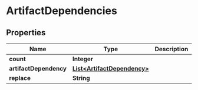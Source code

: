 
# ArtifactDependencies

## Properties
Name | Type | Description | Notes
------------ | ------------- | ------------- | -------------
**count** | **Integer** |  |  [optional]
**artifactDependency** | [**List&lt;ArtifactDependency&gt;**](ArtifactDependency.md) |  |  [optional]
**replace** | **String** |  |  [optional]



